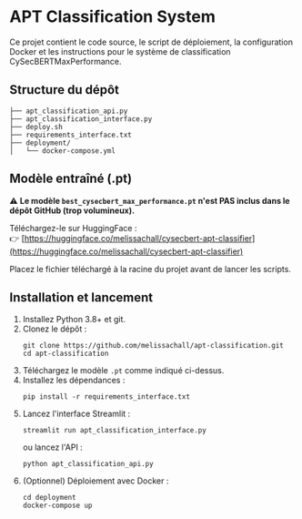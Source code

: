 # APT Classification System

Ce projet contient le code source, le script de déploiement, la configuration Docker et les instructions pour le système de classification CySecBERTMaxPerformance.

## Structure du dépôt

```
├── apt_classification_api.py
├── apt_classification_interface.py
├── deploy.sh
├── requirements_interface.txt
├── deployment/
│   └── docker-compose.yml
```

## Modèle entraîné (.pt)

⚠️ **Le modèle `best_cysecbert_max_performance.pt` n'est PAS inclus dans le dépôt GitHub (trop volumineux).**

Téléchargez-le sur HuggingFace :  
👉 [https://huggingface.co/melissachall/cysecbert-apt-classifier](https://huggingface.co/melissachall/cysecbert-apt-classifier)

Placez le fichier téléchargé à la racine du projet avant de lancer les scripts.

## Installation et lancement

1. Installez Python 3.8+ et git.
2. Clonez le dépôt :
   ```
   git clone https://github.com/melissachall/apt-classification.git
   cd apt-classification
   ```
3. Téléchargez le modèle `.pt` comme indiqué ci-dessus.
4. Installez les dépendances :
   ```
   pip install -r requirements_interface.txt
   ```
5. Lancez l'interface Streamlit :
   ```
   streamlit run apt_classification_interface.py
   ```
   ou lancez l'API :
   ```
   python apt_classification_api.py
   ```
6. (Optionnel) Déploiement avec Docker :
   ```
   cd deployment
   docker-compose up
   ```
